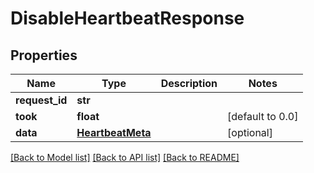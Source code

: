 # DisableHeartbeatResponse

## Properties
Name | Type | Description | Notes
------------ | ------------- | ------------- | -------------
**request_id** | **str** |  | 
**took** | **float** |  | [default to 0.0]
**data** | [**HeartbeatMeta**](HeartbeatMeta.md) |  | [optional] 

[[Back to Model list]](../README.md#documentation-for-models) [[Back to API list]](../README.md#documentation-for-api-endpoints) [[Back to README]](../README.md)


